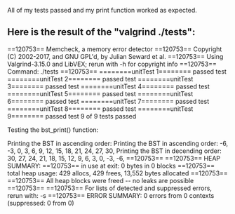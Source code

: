 All of my tests passed and my print function worked as expected.


Here is the  result of the "valgrind ./tests":
----------------------------------------------

==120753== Memcheck, a memory error detector
==120753== Copyright (C) 2002-2017, and GNU GPL'd, by Julian Seward et al.
==120753== Using Valgrind-3.15.0 and LibVEX; rerun with -h for copyright info
==120753== Command: ./tests
==120753== 
========unitTest 1========
passed test
========unitTest 2========
passed test
========unitTest 3========
passed test
========unitTest 4========
passed test
========unitTest 5========
passed test
========unitTest 6========
passed test
========unitTest 7========
passed test
========unitTest 8========
passed test
========unitTest 9========
passed test
9 of 9 tests passed


Testing the bst_print() function: 

Printing the BST in ascending order: 
Printing the BST in ascending order: -6, -3, 0, 3, 6, 9, 12, 15, 18, 21, 24, 27, 30, 
Printing the BST in decending order: 30, 27, 24, 21, 18, 15, 12, 9, 6, 3, 0, -3, -6, 
==120753== 
==120753== HEAP SUMMARY:
==120753==     in use at exit: 0 bytes in 0 blocks
==120753==   total heap usage: 429 allocs, 429 frees, 13,552 bytes allocated
==120753== 
==120753== All heap blocks were freed -- no leaks are possible
==120753== 
==120753== For lists of detected and suppressed errors, rerun with: -s
==120753== ERROR SUMMARY: 0 errors from 0 contexts (suppressed: 0 from 0)
